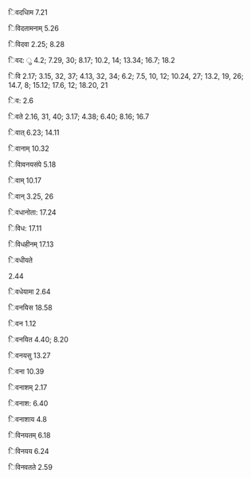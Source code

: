 िवदधािम 7.21

िविदतामनाम् 5.26

िविदवा 2.25; 8.28

िवद: ु 4.2; 7.29, 30; 8.17; 10.2, 14; 13.34; 16.7; 18.2

िवि 2.17; 3.15, 32, 37; 4.13, 32, 34; 6.2; 7.5, 10, 12; 10.24, 27; 13.2, 19, 26; 14.7, 8; 15.12; 17.6, 12; 18.20, 21

िव: 2.6

िवते 2.16, 31, 40; 3.17; 4.38; 6.40; 8.16; 16.7

िवात् 6.23; 14.11

िवानाम् 10.32

िवािवनयसंपे 5.18

िवाम् 10.17

िवान् 3.25, 26

िवधानोता: 17.24

िविध: 17.11

िविधहीनम् 17.13

िवधीयते

2.44

िवधेयामा 2.64

िवनयिस 18.58

िवन 1.12

िवनयित 4.40; 8.20

िवनयसु 13.27

िवना 10.39

िवनाशम् 2.17

िवनाश: 6.40

िवनाशाय 4.8

िविनयतम् 6.18

िविनयय 6.24

िविनवतते 2.59